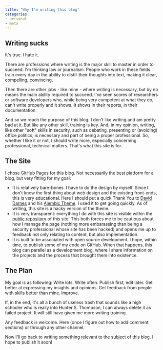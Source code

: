 ```yaml
---
title: "Why I'm writing this blog"
categories:
- personal
- meta
---
```


## Writing sucks
It's true. I hate it.

There are professions where writing is the major skill to master in order to succeed. I'm thinking law or journalism. People who work in these fields train every day in the ability to distill their thoughts into text, making it clear, compelling, convincing.

Then there are other jobs - like mine - where writing is necessary, but by no means the main ability required to succeed. I've seen scores of researchers or software developers who, while being very competent at what they do, can't write properly and it shows. It shows in their reports, in their documentation.

And so we reach the purpose of this blog. I don't like writing and am pretty bad at it. But like any other skill, training is key. And, in my opinion, writing, like other "soft" skills in security, such as debating, presenting or (avoiding) office politics, is necessary and part of being a proper professional. So, whether I like it or not, I should write more, especially concerning professional, technical matters. That's what this site is for.

## The Site
I chose [GitHub Pages](https://pages.github.io) for this blog. Not necessarily the best platform for a blog, but very fitting for my goal:
- It is relatively bare-bones. I have to do the design by myself. Since I don't know the first thing about web design and the existing front-ends, this is very educational. Here I should put a quick Thank You to [David Darnes](https://darn.es/) and his [Alembic Theme](https://alembic.darn.es/). I used it to get going quickly. As of writing, this site is a hacky version of the theme.
- It is very transparent: everything I do with this site is visible within the [public repository](https://www.github.com/demonbeaver/demonbeaver.github.io) of this site. This both forces me to be cautious about how I manage the page (nothing more embarassing than being a security professional whose site has been hacked) and opens me up to feedback not only relating to content, but also implementation.
- It is built to be associated with open source development. I hope, within time, to publish some of my code on GitHub. When that happens, this blog can parallel as a development blog, where I share information on the projects and the process that brought them into existence.

## The Plan
My goal is as following: Write lots. Write often. Publish first, edit later. Get better at expressing my insights and opinions. Get feedback from people with skills better than mine. Improve.

If, in the end, it's all a bunch of useless trash that sounds like a high schooler who is really into Hunter S. Thompson, I can always delete it as failed project. It will still have given me more writing training.

Any feedback is welcome. Here (once I figure out how to add comment sections) or through any other channel.

Now I'll go back to writing something relevant to the subject of this blog. I hope to publish it soon!